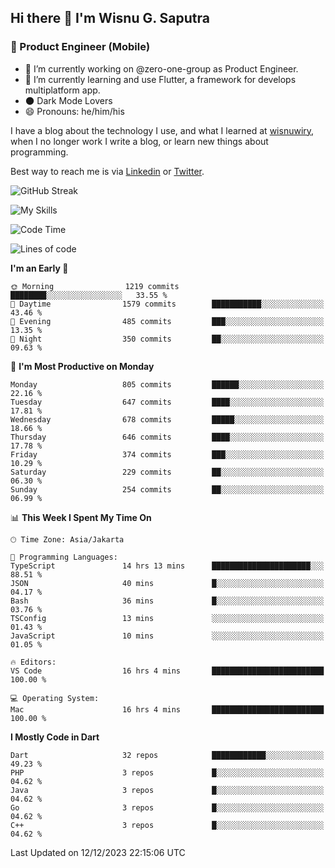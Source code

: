 ## Hi there 👋 I'm Wisnu G. Saputra

### :mobile_phone_off: Product Engineer (Mobile)

- 🔭 I’m currently working on @zero-one-group as Product Engineer.
- 🌱 I’m currently learning and use Flutter, a framework for develops multiplatform app.
- 🌑 Dark Mode Lovers
- 😄 Pronouns: he/him/his

I have a blog about the technology I use, and what I learned at [wisnuwiry](https://wisnuwiry.space/), when I no longer work I write a blog, or learn new things about programming.

Best way to reach me is via [Linkedin](https://www.linkedin.com/in/wisnu-saputra/) or [Twitter](https://twitter.com/wisnuwiry).

![GitHub Streak](https://streak-stats.demolab.com?user=wisnuwiry&theme=dark&hide_border=true)

![My Skills](https://skillicons.dev/icons?i=dart,flutter,kotlin,swift,go,js,css,neovim,git,linux&perline=5)

<!--START_SECTION:waka-->
![Code Time](http://img.shields.io/badge/Code%20Time-885%20hrs%2057%20mins-blue)

![Lines of code](https://img.shields.io/badge/From%20Hello%20World%20I%27ve%20Written-4.6%20million%20lines%20of%20code-blue)

**I'm an Early 🐤** 

```text
🌞 Morning                1219 commits        ████████░░░░░░░░░░░░░░░░░   33.55 % 
🌆 Daytime                1579 commits        ███████████░░░░░░░░░░░░░░   43.46 % 
🌃 Evening                485 commits         ███░░░░░░░░░░░░░░░░░░░░░░   13.35 % 
🌙 Night                  350 commits         ██░░░░░░░░░░░░░░░░░░░░░░░   09.63 % 
```
📅 **I'm Most Productive on Monday** 

```text
Monday                   805 commits         ██████░░░░░░░░░░░░░░░░░░░   22.16 % 
Tuesday                  647 commits         ████░░░░░░░░░░░░░░░░░░░░░   17.81 % 
Wednesday                678 commits         █████░░░░░░░░░░░░░░░░░░░░   18.66 % 
Thursday                 646 commits         ████░░░░░░░░░░░░░░░░░░░░░   17.78 % 
Friday                   374 commits         ███░░░░░░░░░░░░░░░░░░░░░░   10.29 % 
Saturday                 229 commits         ██░░░░░░░░░░░░░░░░░░░░░░░   06.30 % 
Sunday                   254 commits         ██░░░░░░░░░░░░░░░░░░░░░░░   06.99 % 
```


📊 **This Week I Spent My Time On** 

```text
🕑︎ Time Zone: Asia/Jakarta

💬 Programming Languages: 
TypeScript               14 hrs 13 mins      ██████████████████████░░░   88.51 % 
JSON                     40 mins             █░░░░░░░░░░░░░░░░░░░░░░░░   04.17 % 
Bash                     36 mins             █░░░░░░░░░░░░░░░░░░░░░░░░   03.76 % 
TSConfig                 13 mins             ░░░░░░░░░░░░░░░░░░░░░░░░░   01.43 % 
JavaScript               10 mins             ░░░░░░░░░░░░░░░░░░░░░░░░░   01.05 % 

🔥 Editors: 
VS Code                  16 hrs 4 mins       █████████████████████████   100.00 % 

💻 Operating System: 
Mac                      16 hrs 4 mins       █████████████████████████   100.00 % 
```

**I Mostly Code in Dart** 

```text
Dart                     32 repos            ████████████░░░░░░░░░░░░░   49.23 % 
PHP                      3 repos             █░░░░░░░░░░░░░░░░░░░░░░░░   04.62 % 
Java                     3 repos             █░░░░░░░░░░░░░░░░░░░░░░░░   04.62 % 
Go                       3 repos             █░░░░░░░░░░░░░░░░░░░░░░░░   04.62 % 
C++                      3 repos             █░░░░░░░░░░░░░░░░░░░░░░░░   04.62 % 
```




 Last Updated on 12/12/2023 22:15:06 UTC
<!--END_SECTION:waka-->
